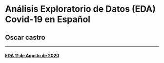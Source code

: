 # Análisis Exploratorio de Datos (EDA) Covid-19 en Español

## **Oscar castro**

***

#### <a href="https://oscarcastrolopez.github.io/EDA_covid19_ESP/notebook_covid19_esp_11-08-2020.html" target="_blank">EDA 11 de Agosto de 2020</a>
